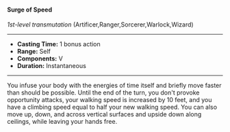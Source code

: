 #### Surge of Speed
*1st-level transmutation* (Artificer,Ranger,Sorcerer,Warlock,Wizard)
___
- **Casting Time:** 1 bonus action
- **Range:** Self
- **Components:** V
- **Duration:** Instantaneous
---
You infuse your body with the energies of time itself
and briefly move faster than should be possible.
Until the end of the turn, you don't provoke
opportunity attacks, your walking speed is
increased by 10 feet, and you have a climbing speed
equal to half your new walking speed. You can also
move up, down, and across vertical surfaces and
upside down along ceilings, while leaving your
hands free.
